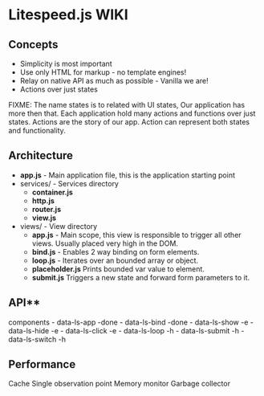 # Litespeed.js WIKI

## Concepts

* Simplicity is most important
* Use only HTML for markup - no template engines!
* Relay on native API as much as possible - Vanilla we are!
* Actions over just states

FIXME:
The name states is to related with UI states, Our application has more then that.
Each application hold many actions and functions over just states.
Actions are the story of our app.
Action can represent both states and functionality.

## Architecture

* **app.js** - Main application file, this is the application starting point
* services/ - Services directory
    * **container.js**
    * **http.js**
    * **router.js**
    * **view.js**
* views/ - View directory
    * **app.js** - Main scope, this view is responsible to trigger all other views. Usually placed very high in the DOM.
    * **bind.js** - Enables 2 way binding on form elements.
    * **loop.js** - Iterates over an bounded array or object.
    * **placeholder.js** Prints bounded var value to element.
    * **submit.js** Triggers a new state and forward form parameters to it.

## API**

components
    - data-ls-app -done
    - data-ls-bind -done
    - data-ls-show -e
    - data-ls-hide -e
    - data-ls-click -e
    - data-ls-loop -h
    - data-ls-submit -h
    - data-ls-switch -h

## Performance

Cache
Single observation point
Memory monitor
Garbage collector